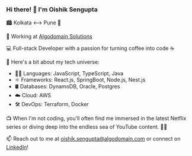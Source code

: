 ### Hi there! 👋 I'm Oishik Sengupta

🏙️ Kolkata <--> Pune 🌆

💼 Working at [Algodomain Solutions](https://www.algodomain.com)

💻 Full-stack Developer with a passion for turning coffee into code ☕

🚀 Here's a bit about my tech universe:

- 👨‍💻 Languages: JavaScript, TypeScript, Java
- ⚛️ Frameworks: React.js, SpringBoot, Node.js, Nest.js
- 🛢️ Databases: DynamoDB, Oracle, Postgres
- ☁️ Cloud: AWS
- 🛠️ DevOps: Terraform, Docker

📺 When I'm not coding, you'll often find me immersed in the latest Netflix series or diving deep into the endless sea of YouTube content. 🍿🎥

📫 Reach out to me at [oishik.sengupta@algodomain.com](mailto:oishik.sengupta@algodomain.com) or connect on [LinkedIn](https://www.linkedin.com/in/oishiksengupta/)!
